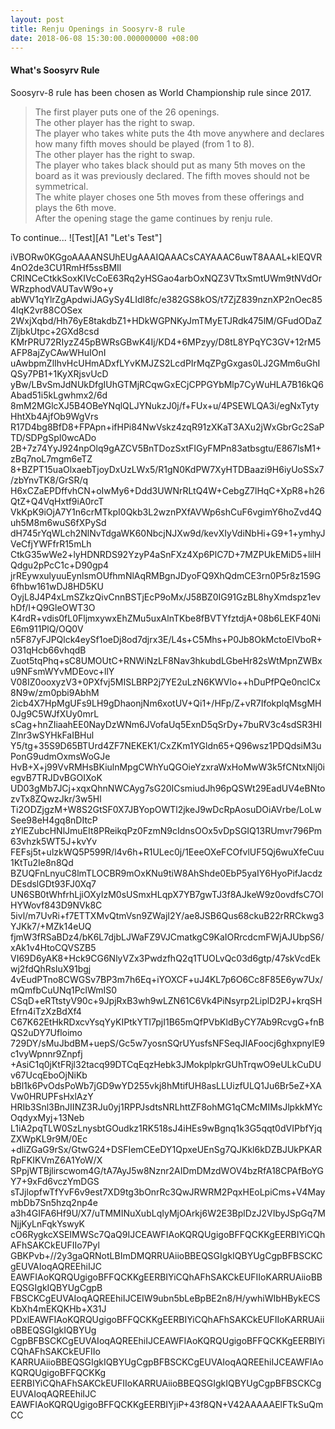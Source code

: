 ```yaml
---
layout: post
title: Renju Openings in Soosyrv-8 rule
date: 2018-06-08 15:30:00.000000000 +08:00
---
```


#### What's Soosyrv Rule
Soosyrv-8 rule has been chosen as World Championship rule since 2017.
> The first player puts one of the 26 openings.    
> The other player has the right to swap.    
> The player who takes white puts the 4th move anywhere and declares how many fifth moves should be played (from 1 to 8).     
> The other player has the right to swap.    
> The player who takes black should put as many 5th moves on the board as it was previously declared. The fifth moves should not be symmetrical.    
> The white player choses one 5th moves from these offerings and plays the 6th move.     
> After the opening stage the game continues by renju rule.    

To continue...
![Test][A1 "Let's Test"]

[A1]:data:img/jpg;base64,
iVBORw0KGgoAAAANSUhEUgAAAIQAAACsCAYAAAC6uwT8AAAL+klEQVR4nO2de3CU1RmHf5ssBMIl
CRINCeCtkkSoxKIVcCoE63Rq2yHSGao4arbOxNQZ3VTtxSmtUWm9tNVdOrWRzphodVAUTavW9o+y
abWV1qYlrZgApdwiJAGySy4LIdl8fc/e382GS8kOS/t7ZjZ839nznXP2nOec854lqK2vr88COSex
2WxjXqbd/Hh76yE8takdbZ1+HDkWGPNKyJmTMyETJRdk475lM/GFudODaZZljbkUtpc+2GXd8csd
KMrPRU72RIyzZ45pBWRsGBwK4Ij/KD4+6MPzyy/D8tL8YPqYC3GV+12rM5AFP8ajZyCAwWHuIOnI
uAwbpmZlIhvHcUHmADxfLYvKMJZS2LcdPIrMqZPgGxgas0LJ2GMm6uGhIQSy7PB1+1KyXRjsvUcD
yBw/LBvSmJdNUkDfgIUhGTMjRCqwGxECjCPPGYbMlp7CyWuHLA7B16kQ6Abad51i5kLgwhmx2/6d
8mM2MGlcXJ5B4OBeYNqlQLJYNukzJ0j/f+FUx+u/4PSEWLQA3i/egNxTytyHhtXb4AjfOb9WgVrs
R17D4bg8BfD8+FPApn+ifHPi84NwVskz4zqR91zXKaT3AXu2jWxGbrGc2SaPTD/SDPgSpI0wcADo
2B+7z74YyJ924npOlq9gAZCV5BnTDozSxtFIGyFMPn83atbsgtu/E867lsM1+zBq7noL7mgm6eTZ
8+BZPT15uaOlxaebTjoyDxUzLWx5/R1gN0KdPW7XyHTDBaazi9H6iyUoSSx7/zbYnvTK8/GrSR/q
H6xCZaEPDffvhCN+oIwMy6+Ddd3UWNrRLtQ4W+CebgZ7lHqC+XpR8+h26QtZ+Q4VqHxtf9iA0rcT
VkKpK9iOjA7Y1n6crMTkpI0Qkb3L2wznPXfAVWp6shCuF6vgimY6hoZvd4Quh5M8m6wuS6fXPySd
dH745rYqWLch2NlNvTdgaWK60NbcjNJXw9d/kevXIyVdiNbHi+G9+1+ymhyJVeCfjYWFfrR15mLh
CtkG35wWe2+lyHDNRDS92YzyP4aSnFXz4Xp6PlC7D+7MZPUkEMiD5+lilHQdgu2pPcC1c+D90gp4
jrREywxulyuuEynlsmOUfhmNlAqRMBgnJDyoFQ9XhQdmCE3rn0P5r8z159G6fhbw161wDJ8HD5KU
OyjL8J4P4xLmSZkzQivCnnBSTjEcP9oMx/J58BZ0IG91GzBL8hyXmdspz1evhDf/I+Q9GleOWT3O
K4rdR+vdis0fL0FljmxywxEhZMu5uxAlnTKbe8fBVTYfztdjA+08b6LEKF40NiE6m911PlQ/OQ0V
n5F87yFJPQlck4eySf1oeDj8od7djrx3E/L4s+C5Mhs+P0Jb8OkMctoElVboR+O31qHcb66vhqdB
Zuot5tqPhq+sC8UMOUtC+RNWiNzLF8Nav3hkubdLGbeHr82sWtMpnZWBxu9NFsmWYvMDEovc+llY
V08IZ0ooxyzV3+0PXfvj5MISLBRP2j7YE2uLzN6KWVlo++hDuPfPQe0nclCx8N9w/zm0pbi9AbhM
2icb4X7HpMgUFs9LH9gDhaonjNm6xotUV+Qi1+/HFp/Z+vR7IfokplqMsgMH0Jg9C5WJfXUy0mrL
sCag+hnZIiaahEE0NayDzWNm6JVofaUq5ExnD5qSrDy+7buRV3c4sdSR3HIZlnr3wSYHkFaIBHul
Y5/tg+35S9D65BTUrd4ZF7NEKEK1/CxZKm1YGldn65+Q96wsz1PDQdsiM3uPonG9udmOxmsWoGJe
HvB+X+j99VvRMHsBKiulnMpgCWhYuQGOieYzxraWxHoMwW3k5fCNtxNlj0iegvB7TRJDvBGOIXoK
UD03gMb7JCj+xqxQhnNWCAyg7sG20ICsmiudJh96pQSWt29EadUV4eBNtozvTx8ZQwzJkr/3w5Hl
Ti2ODZjgzM+W8S2GtSF0X7JBYopOWTl2jkeJ9wDcRpAosuDOiAVrbe/LoLwSee98eH4gq8nDItcP
zYlEZubcHNlJmuEIt8PReikqPz0FzmN9cIdnsOOx5vDpSGIQ13RUmvr796Pm63vhzk5WT5J+kvYv
FEFsj5t+ulzkWQ5P599R/l4v6h+R1ULec0j/1EeeOXeFCOfvlUF5Qj6wuXfeCuu1KtTu2Ie8n8Qd
BZUQFnLnyuC8lmTLOCBR9mOxKNu9tiW8AhShde0EbP5yaIY6HyoPifJacdzDEsdslGDt93FJ0Xq7
UN6SB0tWhfrhLjiOXyIzM0sUSmxHLqpX7YB7gwTJ3f8AJkeW9z0ovdfsC7OlHYWovf843D9NVk8C
5ivl/m7UvRi+f7ETTXMvQtmVsn9ZWajI2Y/ae8JSB6Qus68ckuB22rRRCkwg3YJKk7/+MZk14eUQ
fjmW3fRSaBDz4/bK6L7djbLJWaFZ9VJCmatkgC9KaIORrcdcmFWjAJUbpS6/xAk1v4HtoCQVSZB5
VI69D6yAK8+Hck9CG6NlyVZx3PwdzfhQ2q1TUOLvQc03d6gtp/47skVcdEkwj2fdQhRsluX91bgj
4vEudPTno8CWGSv7BP3m7h6Eq+iYOXCF+uJ4KL7p6O6Cc8F85E6yw7Ux/mQmfbCuUNq1PclWmIS0
CSqD+eRTtstyV90c+9JpjRxB3wh9wLZN61C6Vk4PiNsyrp2LiplD2PJ+krqSHEfrn4iTzXzBdXf4
C67K62EtHkRDxcvYsqYyKIPtkYTI7pjI1B65mQfPVbKldByCY7Ab9RcvgG+fnBQS2uDY7Ufloimo
729DY/sMuJbdBM+uepS/Gc5w7yosnSQrUYusfsNFSeqJIAFoocj6ghxpnylE9c1vyWpnnr9Znpfj
+AsiC1q0jKtFRjl32tacq99DTCqEqzHebk3JMokplpkrGUhTrqwO9eULkCuDUv67UcqEboOjNiKb
bBl1k6PvOdsPoWb7jGD9wYD255vkj8hMtifUH8asLLUizfULQ1Ju6Br5eZ+XAVw0HRUPFsHxlAzY
HRIb3Snl3BnJIINZ3RJu0yj1RPPJsdtsNRLhttZF8ohMG1qCMcMIMsJlpkkMYcOqdyxMyj+13Neb
L1iA2pqTLW0SzLnysbtGOudkz1RK518sJ4iHEs9wBgnq1k3G5qqt0dVIPbfYjqZXWpKL9r9M/0Ec
+dliZGaG9rSx/GtwG24+DSFIemCEeDY1QpxeUEnSg7QJKkl6kDZBJUkPKARRpFKIKVmZ6A1YoW/X
SPpjWTBjlirscwom4G/tA7AyJ5w8Nznr2AIDmDMzdWOV4bzRfA18CPAfBoYGY7+9xFd6vczYmDGS
sTJjlopfwTfYvF6v9est7XD9tg3bOnrRc3QwJRWRM2PqxHEoLpiCms+V4MaymbDb7Sn5hzq2np4e
a3h4GIFA6Hf9U/X7/uTMMINuXubLqIyMjOArkj6W2E3BplDzJ2VIbyJSpGq7MNjjKyLnFqkYswyK
cO6RygkcXSEIMWSc7QaQ9IJCEAWFIAoKQRQUgigoBFFQCKKgEERBIYiCQhAFhSAKCkEUFIIo7Pyl
GBKPvb+//2y3gaQRNotLBImDMQRRUAiioBBEQSGIgkIQBYUgCgpBFBSCKCgEUVAIoqAQREEhiIJC
EAWFIAoKQRQUgigoBFFQCKKgEERBIYiCQhAFhSAKCkEUFIIoKARRUAiioBBEQSGIgkIQBYUgCgpB
FBSCKCgEUVAIoqAQREEhiIJCEIW9ubn5bLeBpBE2n8/H/ywhiWIbHBykECSKbXh4mEKQKHb+X31J
PDxlEAWFIAoKQRQUgigoBFFQCKKgEERBIYiCQhAFhSAKCkEUFIIoKARRUAiioBBEQSGIgkIQBYUg
CgpBFBSCKCgEUVAIoqAQREEhiIJCEAWFIAoKQRQUgigoBFFQCKKgEERBIYiCQhAFhSAKCkEUFIIo
KARRUAiioBBEQSGIgkIQBYUgCgpBFBSCKCgEUVAIoqAQREEhiIJCEAWFIAoKQRQUgigoBFFQCKKg
EERBIYiCQhAFhSAKCkEUFIIoKARRUAiioBBEQSGIgkIQBYUgCgpBFBSCKCgEUVAIoqAQREEhiIJC
EAWFIAoKQRQUgigoBFFQCKKgEERBIYjiP+43f8QN+V42AAAAAElFTkSuQmCC